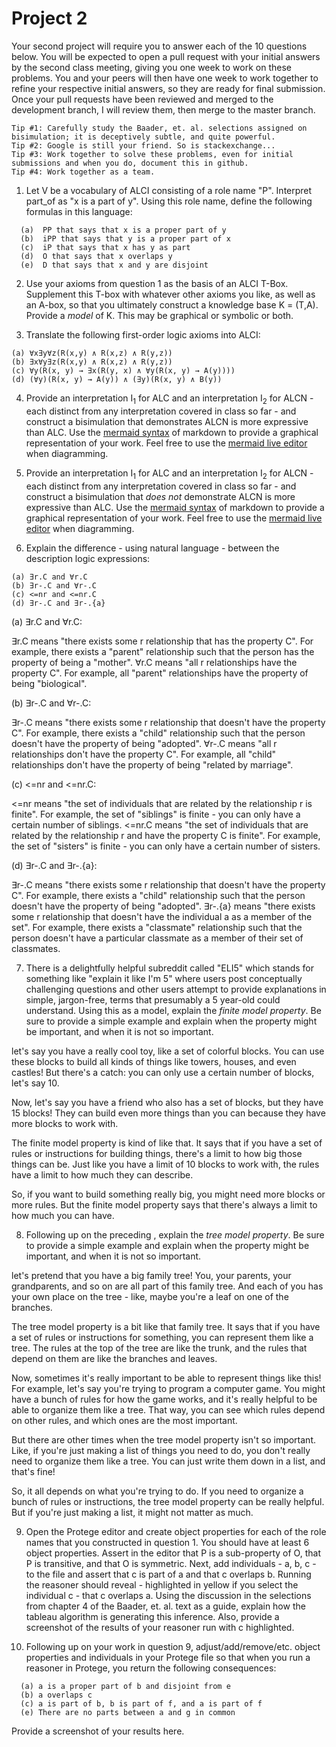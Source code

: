 # Project 2

Your second project will require you to answer each of the 10 questions below.  You will be expected to open a pull request with your initial answers by the second class meeting, giving you one week to work on these problems. You and your peers will then have one week to work together to refine your respective initial answers, so they are ready for final submission. Once your pull requests have been reviewed and merged to the development branch, I will review them, then merge to the master branch. 

```
Tip #1: Carefully study the Baader, et. al. selections assigned on bisimulation; it is deceptively subtle, and quite powerful. 
Tip #2: Google is still your friend. So is stackexchange...
Tip #3: Work together to solve these problems, even for initial submissions and when you do, document this in github. 
Tip #4: Work together as a team. 
```

1. Let V be a vocabulary of ALCI consisting of a role name "P". Interpret part_of as "x is a part of y". Using this role name, define the following formulas in this language:
```
  (a)  PP that says that x is a proper part of y
  (b)  iPP that says that y is a proper part of x
  (c)  iP that says that x has y as part 
  (d)  O that says that x overlaps y
  (e)  D that says that x and y are disjoint 
```

2. Use your axioms from question 1 as the basis of an ALCI T-Box. Supplement this T-box with whatever other axioms you like, as well as an A-box, so that you ultimately construct a knowledge base K = (T,A). Provide a _model_ of K. This may be graphical or symbolic or both. 

3. Translate the following first-order logic axioms into ALCI: 
```
(a) ∀x∃y∀z(R(x,y) ∧ R(x,z) ∧ R(y,z))
(b) ∃x∀y∃z(R(x,y) ∧ R(x,z) ∧ R(y,z))
(c) ∀y(R(x, y) → ∃x(R(y, x) ∧ ∀y(R(x, y) → A(y))))
(d) (∀y)(R(x, y) → A(y)) ∧ (∃y)(R(x, y) ∧ B(y))
```
4. Provide an interpretation I<sub>1</sub> for ALC and an interpretation I<sub>2</sub> for ALCN - each distinct from any interpretation covered in class so far - and construct a bisimulation that demonstrates ALCN is more expressive than ALC. Use the [mermaid syntax](https://github.com/mermaid-js/mermaid) of markdown to provide a graphical representation of your work. Feel free to use the [mermaid live editor](https://mermaid.live/) when diagramming. 

5. Provide an interpretation I<sub>1</sub> for ALC and an interpretation I<sub>2</sub> for ALCN - each distinct from any interpretation covered in class so far - and construct a bisimulation that _does not_ demonstrate ALCN is more expressive than ALC. Use the [mermaid syntax](https://github.com/mermaid-js/mermaid) of markdown to provide a graphical representation of your work. Feel free to use the [mermaid live editor](https://mermaid.live/) when diagramming. 


6. Explain the difference - using natural language - between the description logic expressions:
  ```
  (a) ∃r.C and ∀r.C
  (b) ∃r-.C and ∀r-.C
  (c) <=nr and <=nr.C
  (d) ∃r-.C and ∃r-.{a} 
 
```

(a) ∃r.C and ∀r.C:

∃r.C means "there exists some r relationship that has the property C". For example, there exists a "parent" relationship such that the person has the property of being a "mother".
∀r.C means "all r relationships have the property C". For example, all "parent" relationships have the property of being "biological".

(b) ∃r-.C and ∀r-.C:

∃r-.C means "there exists some r relationship that doesn't have the property C". For example, there exists a "child" relationship such that the person doesn't have the property of being "adopted".
∀r-.C means "all r relationships don't have the property C". For example, all "child" relationships don't have the property of being "related by marriage".

(c) <=nr and <=nr.C:

<=nr means "the set of individuals that are related by the relationship r is finite". For example, the set of "siblings" is finite - you can only have a certain number of siblings.
<=nr.C means "the set of individuals that are related by the relationship r and have the property C is finite". For example, the set of "sisters" is finite - you can only have a certain number of sisters.

(d) ∃r-.C and ∃r-.{a}:

∃r-.C means "there exists some r relationship that doesn't have the property C". For example, there exists a "child" relationship such that the person doesn't have the property of being "adopted".
∃r-.{a} means "there exists some r relationship that doesn't have the individual a as a member of the set". For example, there exists a "classmate" relationship such that the person doesn't have a particular classmate as a member of their set of classmates.


7. There is a delightfully helpful subreddit called "ELI5" which stands for something like "explain it like I'm 5" where users post conceptually challenging questions and other users attempt to provide explanations in simple, jargon-free, terms that presumably a 5 year-old could understand. Using this as a model, explain the _finite model property_. Be sure to provide a simple example and explain when the property might be important, and when it is not so important. 

let's say you have a really cool toy, like a set of colorful blocks. You can use these blocks to build all kinds of things like towers, houses, and even castles! But there's a catch: you can only use a certain number of blocks, let's say 10.

Now, let's say you have a friend who also has a set of blocks, but they have 15 blocks! They can build even more things than you can because they have more blocks to work with.

The finite model property is kind of like that. It says that if you have a set of rules or instructions for building things, there's a limit to how big those things can be. Just like you have a limit of 10 blocks to work with, the rules have a limit to how much they can describe.

So, if you want to build something really big, you might need more blocks or more rules. But the finite model property says that there's always a limit to how much you can have.

8. Following up on the preceding , explain the _tree model property_. Be sure to provide a simple example and explain when the property might be important, and when it is not so important. 

let's pretend that you have a big family tree! You, your parents, your grandparents, and so on are all part of this family tree. And each of you has your own place on the tree - like, maybe you're a leaf on one of the branches.

The tree model property is a bit like that family tree. It says that if you have a set of rules or instructions for something, you can represent them like a tree. The rules at the top of the tree are like the trunk, and the rules that depend on them are like the branches and leaves.

Now, sometimes it's really important to be able to represent things like this! For example, let's say you're trying to program a computer game. You might have a bunch of rules for how the game works, and it's really helpful to be able to organize them like a tree. That way, you can see which rules depend on other rules, and which ones are the most important.

But there are other times when the tree model property isn't so important. Like, if you're just making a list of things you need to do, you don't really need to organize them like a tree. You can just write them down in a list, and that's fine!

So, it all depends on what you're trying to do. If you need to organize a bunch of rules or instructions, the tree model property can be really helpful. But if you're just making a list, it might not matter as much.

9. Open the Protege editor and create object properties for each of the role names that you constructed in question 1. You should have at least 6 object properties. Assert in the editor that P is a sub-property of O, that P is transitive, and that O is symmetric. Next, add individuals - a, b, c - to the file and assert that c is part of a and that c overlaps b. Running the reasoner should reveal - highlighted in yellow if you select the individual c - that c overlaps a. Using the discussion in the selections from chapter 4 of the Baader, et. al. text as a guide, explain how the tableau algorithm is generating this inference. Also, provide a screenshot of the results of your reasoner run with c highlighted. 

10. Following up on your work in question 9, adjust/add/remove/etc. object properties and individuals in your Protege file so that when you run a reasoner in Protege, you return the following consequences: 
```
  (a) a is a proper part of b and disjoint from e
  (b) a overlaps c
  (c) a is part of b, b is part of f, and a is part of f
  (e) There are no parts between a and g in common
```
Provide a screenshot of your results here. 
